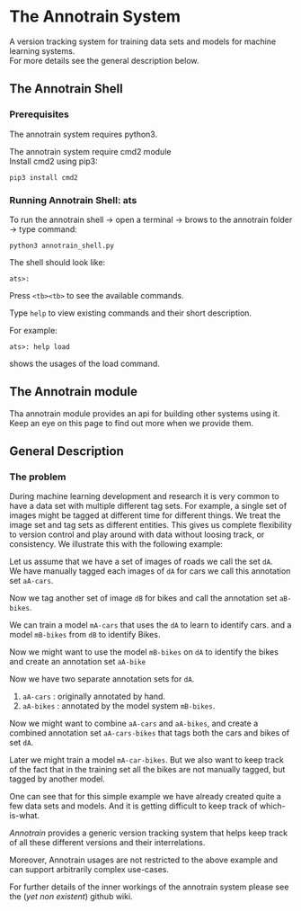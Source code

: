 # The Annotrain System

A version tracking system for training data sets and models for machine
learning systems.  
For more details see the general description below.

## The Annotrain Shell

### Prerequisites

The annotrain system requires python3.

The annotrain system require cmd2 module  
Install cmd2 using pip3: 

    pip3 install cmd2

### Running Annotrain Shell: ats

To run the annotrain shell -> open a terminal -> brows to the annotrain folder -> type command:

    python3 annotrain_shell.py

The shell should look like:

    ats>:

Press `<tb><tb>` to see the available commands.

Type `help` to view existing commands and their short description.

For example:

    ats>: help load

shows the usages of the load command.

## The Annotrain module

Tha annotrain module provides an api for building other systems using it. Keep an eye on this page to find out more when we provide them.

## General Description

### The problem

During machine learning development and research it is very common to have a data set with multiple different tag sets. For example, a single set of images might be tagged at different time for different things. We treat the image set and tag sets as different entities. This gives us complete flexibility to version control and play around with data without loosing track, or consistency. We illustrate this with the following example:

Let us assume that we have a set of images of roads we call the set `dA`.  
We have manually tagged each images of `dA` for cars we call this annotation set `aA-cars`.

Now we tag another set of image `dB` for bikes and call the annotation set `aB-bikes`. 

We can train a model `mA-cars` that uses the `dA` to learn to identify cars. 
and a model `mB-bikes` from `dB` to identify Bikes.

Now we might want to use the model `mB-bikes` on `dA` to identify the bikes and create an annotation set `aA-bike`  

Now we have two separate annotation sets for `dA`.

1. `aA-cars` : originally annotated by hand.  
1. `aA-bikes` : annotated by the model system `mB-bikes`.

Now we might want to combine `aA-cars` and `aA-bikes`, and create a combined annotation set `aA-cars-bikes` that tags both the cars and bikes of set `dA`.

Later we might train a model `mA-car-bikes`. But we also want to keep track of the fact that in the training set all the bikes are not manually tagged, but tagged by another model.

One can see that for this simple example we have already created quite a few data sets and models. And it is getting difficult to keep track of
which-is-what.

*Annotrain* provides a generic version tracking system that helps keep track of all these different versions and their interrelations.

Moreover, Annotrain usages are not restricted to the above example and can support arbitrarily complex use-cases.

For further details of the inner workings of the annotrain system please see the (*yet non existent*) github wiki.
